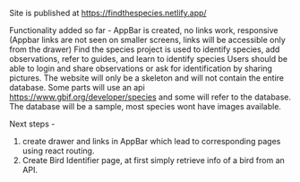 Site is published at https://findthespecies.netlify.app/

Functionality added so far - AppBar is created, no links work, responsive (Appbar links are not seen on smaller screens, links will be accessible only from the drawer)
Find the species project is used to identify species, add observations, refer to guides, and learn to identify species
Users should be able to login and share observations or ask for identification by sharing pictures.
The website will only be a skeleton and will not contain the entire database. Some parts will use an api https://www.gbif.org/developer/species and some will refer to the database. The database will be a sample, most species wont have images available.

Next steps -

1. create drawer and links in AppBar which lead to corresponding pages using react routing.
2. Create Bird Identifier page, at first simply retrieve info of a bird from an API.
